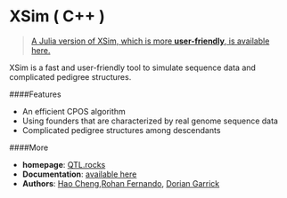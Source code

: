 # XSim ( C++ )

>[A Julia version of XSim, which is more **user-friendly**, is available here.](https://github.com/reworkhow/XSim.jl)

XSim is a fast and user-friendly tool to simulate sequence data and complicated pedigree structures.


####Features

* An efficient CPOS algorithm
* Using founders that are characterized by real genome sequence data
* Complicated pedigree structures among descendants

####More

* **homepage**: [QTL.rocks](http://QTL.rocks)
* **Documentation**: [available here](http://xsimjl.readthedocs.org/en/latest/)
* **Authors**: [Hao Cheng](http://reworkhow.github.io),[Rohan Fernando](http://www.ans.iastate.edu/faculty/index.php?id=rohan), [Dorian Garrick](http://www.ans.iastate.edu/faculty/index.php?id=dorian)
